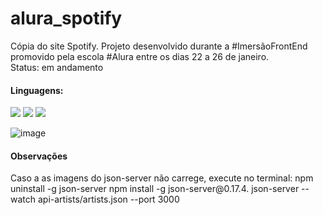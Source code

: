 # alura_spotify
 Cópia do site Spotify. Projeto desenvolvido durante a #ImersãoFrontEnd promovido pela escola #Alura entre os dias 22 a 26 de janeiro. <br>
Status: em andamento

<h4>Linguagens:</h4>
<p align="left">
<!--HTML--><img src="https://img.shields.io/badge/HTML5-E34F26?style=for-the-badge&logo=html5&logoColor=white"/> </a> 
<!--CSS--><img src="https://img.shields.io/badge/CSS3-1572B6?style=for-the-badge&logo=css3&logoColor=white"/> </a> 
<!--JavaScript--><img src="https://img.shields.io/badge/JavaScript-323330?style=for-the-badge&logo=javascript&logoColor=F7DF1E"></a><br>
 </p>

 
 ![image](https://github.com/Caroline-Teixeira/alura_spotify/assets/131414771/da52b726-6313-4e16-98ec-50e6586964fc)

<h4>Observações</h4>
Caso a as imagens do json-server não carrege, execute no terminal:
npm uninstall -g json-server 
npm install -g json-server@0.17.4.  
json-server --watch api-artists/artists.json --port 3000

